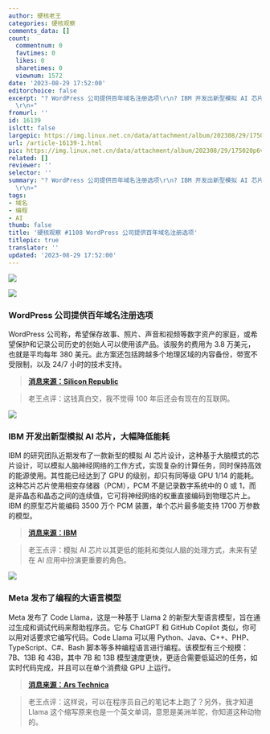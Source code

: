 ```yaml
---
author: 硬核老王
categories: 硬核观察
comments_data: []
count:
  commentnum: 0
  favtimes: 0
  likes: 0
  sharetimes: 0
  viewnum: 1572
date: '2023-08-29 17:52:00'
editorchoice: false
excerpt: "? WordPress 公司提供百年域名注册选项\r\n? IBM 开发出新型模拟 AI 芯片，大幅降低能耗\r\n? Meta 发布了编程的大语言模型\r\n»
  \r\n»"
fromurl: ''
id: 16139
islctt: false
largepic: https://img.linux.net.cn/data/attachment/album/202308/29/175020p6vuzox134uf6ove.jpg
url: /article-16139-1.html
pic: https://img.linux.net.cn/data/attachment/album/202308/29/175020p6vuzox134uf6ove.jpg.thumb.jpg
related: []
reviewer: ''
selector: ''
summary: "? WordPress 公司提供百年域名注册选项\r\n? IBM 开发出新型模拟 AI 芯片，大幅降低能耗\r\n? Meta 发布了编程的大语言模型\r\n»
  \r\n»"
tags:
- 域名
- 编程
- AI
thumb: false
title: '硬核观察 #1108 WordPress 公司提供百年域名注册选项'
titlepic: true
translator: ''
updated: '2023-08-29 17:52:00'
---
```


![](https://img.linux.net.cn/data/attachment/album/202308/29/175020p6vuzox134uf6ove.jpg)


![](https://img.linux.net.cn/data/attachment/album/202308/29/175130b4z5y5cubyobwjl4.jpg)


### WordPress 公司提供百年域名注册选项


WordPress 公司称，希望保存故事、照片、声音和视频等数字资产的家庭，或希望保护和记录公司历史的创始人可以使用该产品。该服务的费用为 3.8 万美元，也就是平均每年 380 美元。此方案还包括跨越多个地理区域的内容备份，带宽不受限制，以及 24/7 小时的技术支持。



> 
> **[消息来源：Silicon Republic](https://www.siliconrepublic.com/business/wordpress-domain-registration-100-years)**
> 
> 
> 



> 
> 老王点评：这钱真白交，我不觉得 100 年后还会有现在的互联网。
> 
> 
> 


![](https://img.linux.net.cn/data/attachment/album/202308/29/175114dlyb4ze3hivaopln.jpg)


### IBM 开发出新型模拟 AI 芯片，大幅降低能耗


IBM 的研究团队近期发布了一款新型的模拟 AI 芯片设计，这种基于大脑模式的芯片设计，可以模拟人脑神经网络的工作方式，实现复杂的计算任务，同时保持高效的能源使用。其性能已经达到了 GPU 的级别，却只有同等级 GPU 1/14 的能耗。这种芯片芯片使用相变存储器（PCM），PCM 不是记录数字系统中的 0 或 1，而是非晶态和晶态之间的连续值，它可将神经网络的权重直接编码到物理芯片上。IBM 的原型芯片能编码 3500 万个 PCM 装置，单个芯片最多能支持 1700 万参数的模型。



> 
> **[消息来源：IBM](https://research.ibm.com/blog/analog-ai-chip-low-power)**
> 
> 
> 



> 
> 老王点评：模拟 AI 芯片以其更低的能耗和类似人脑的处理方式，未来有望在 AI 应用中扮演更重要的角色。
> 
> 
> 


![](https://img.linux.net.cn/data/attachment/album/202308/29/175149l30xrvlvqbc74xm4.jpg)


### Meta 发布了编程的大语言模型


Meta 发布了 Code Llama，这是一种基于 Llama 2 的新型大型语言模型，旨在通过生成和调试代码来帮助程序员。它与 ChatGPT 和 GitHub Copilot 类似，你可以用对话要求它编写代码。Code Llama 可以用 Python、Java、C++、PHP、TypeScript、C#、Bash 脚本等多种编程语言进行编程。该模型有三个规模：7B、13B 和 43B，其中 7B 和 13B 模型速度更快，更适合需要低延迟的任务，如实时代码完成，并且可以在单个消费级 GPU 上运行。



> 
> **[消息来源：Ars Technica](https://arstechnica.com/information-technology/2023/08/meta-introduces-code-llama-an-ai-tool-aimed-at-faster-coding-and-debugging/)**
> 
> 
> 



> 
> 老王点评：这样说，可以在程序员自己的笔记本上跑了？另外，我才知道 Llama 这个缩写原来也是一个英文单词，意思是美洲羊驼，你知道这种动物的。
> 
> 
>